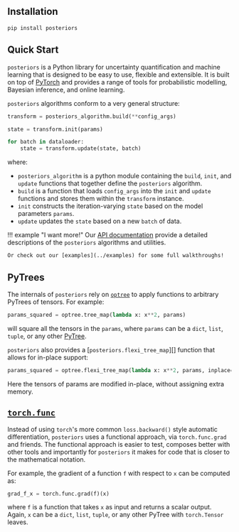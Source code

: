 ## Installation
```
pip install posteriors
```

## Quick Start

`posteriors` is a Python library for uncertainty quantification and machine learning 
that is designed to be easy to use, flexible and extensible. It is built on top 
of [PyTorch](https://pytorch.org/docs/stable/index.html) and provides a range of 
tools for probabilistic modelling, Bayesian inference, and online learning.

`posteriors` algorithms conform to a very general structure:

```py
transform = posteriors_algorithm.build(**config_args)

state = transform.init(params)

for batch in dataloader:
    state = transform.update(state, batch)
```
where:

- `posteriors_algorithm` is a python module containing the `build`, `init`, and `update` 
functions that together define the `posteriors` algorithm.
- `build` is a function that loads `config_args` into the `init` and `update` functions
 and stores them within the `transform` instance.
- `init` constructs the iteration-varying `state` based on the model parameters `params`.
- `update` updates the `state` based on a new `batch` of data.

!!! example "I want more!"
    Our [API documentation](api/index.md) provide a detailed descriptions of the `posteriors`
    algorithms and utilities.

    Or check out our [examples](../examples) for some full walkthroughs!


## PyTrees

The internals of `posteriors` rely on [`optree`](https://optree.readthedocs.io/en/latest/) to
apply functions to arbitrary PyTrees of tensors. For example:
```py
params_squared = optree.tree_map(lambda x: x**2, params)
```
will square all the tensors in the `params`, where `params` can be a 
`dict`, `list`, `tuple`, or any other [PyTree](https://github.com/metaopt/optree?tab=readme-ov-file#built-in-pytree-node-types).

`posteriors` also provides a [`posteriors.flexi_tree_map`][] function that allows for in-place support:
```py
params_squared = optree.flexi_tree_map(lambda x: x**2, params, inplace=True)
```
Here the tensors of params are modified in-place, without assigning extra memory.


## [`torch.func`](https://pytorch.org/docs/stable/func.html)

Instead of using `torch`'s more common `loss.backward()` style automatic differentiation,
`posteriors` uses a functional approach, via `torch.func.grad` and friends. The functional 
approach is easier to test, composes better with other tools and importantly for `posteriors` 
it makes for code that is closer to the mathematical notation.

For example, the gradient of a function `f` with respect to `x` can be computed as:
```py
grad_f_x = torch.func.grad(f)(x)
```
where `f` is a function that takes `x` as input and returns a scalar output. Again, 
`x` can be a `dict`, `list`, `tuple`, or any other PyTree with `torch.Tensor` leaves.

